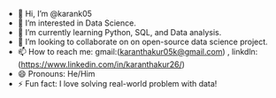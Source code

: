 - 👋 Hi, I’m @karank05
- 👀 I’m interested in Data Science.
- 🌱 I’m currently learning Python, SQL, and Data analysis. 
- 💞️ I’m looking to collaborate on on open-source data science project.
- 📫 How to reach me: gmail:(karanthakur05k@gmail.com) , linkdln:(https://www.linkedin.com/in/karanthakur26/)
- 😄 Pronouns: He/Him
- ⚡ Fun fact: I love solving real-world problem with data!

<!---
karank05/karank05 is a ✨ special ✨ repository because its `README.md` (this file) appears on your GitHub profile.
You can click the Preview link to take a look at your changes.
--->
